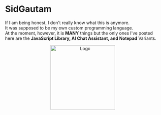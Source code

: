 # SidGautam
If I am being honest, I don't really know what this is anymore. <br>
It was supposed to be my own custom programming language. <br>
At the moment, however, it is **MANY** things but the only ones I've posted here are the **JavaScript Library, AI Chat Assistant, and Notepad** Variants.
<div style="text-align:center;"> <img src="https://github.com/GautamBatta73/SidGautam/blob/main/Logo/SidGautam.png" alt="Logo" style="width:15em;"> </div>
